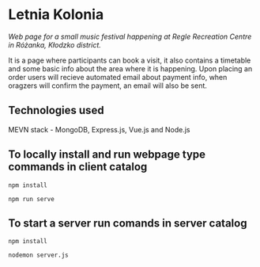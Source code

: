 # Letnia Kolonia

_Web page for a small music festival happening at Regle Recreation Centre in Różanka, Kłodzko district._

It is a page where participants can book a visit, it also contains a timetable and some basic info about the area where it is happening.
Upon placing an order users will recieve automated email about payment info, when oragzers will confirm the payment, an email will also be sent.

## Technologies used
MEVN stack - MongoDB, Express.js, Vue.js and Node.js

## To locally install and run webpage type commands in client catalog
```
npm install
```
```
npm run serve
```

## To start a server run comands in server catalog
```
npm install
```
```
nodemon server.js
```
